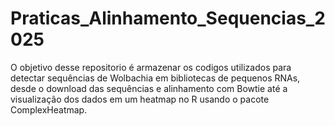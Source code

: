 # Praticas_Alinhamento_Sequencias_2025
O objetivo desse repositorio é armazenar os codigos utilizados para detectar sequências de Wolbachia em bibliotecas de pequenos RNAs, desde o download das sequências e alinhamento com Bowtie até a visualização dos dados em um heatmap no R usando o pacote ComplexHeatmap.
